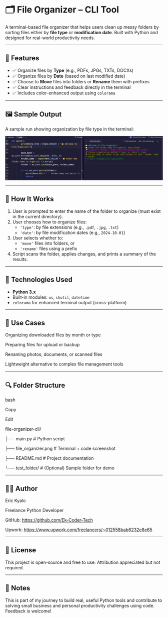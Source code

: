 # 🗂️ File Organizer – CLI Tool

A terminal-based file organizer that helps users clean up messy folders by sorting files either by **file type** or **modification date**. Built with Python and designed for real-world productivity needs.

---

## 🚀 Features

- ✅ Organize files by **Type** (e.g., PDFs, JPGs, TXTs, DOCXs)
- ✅ Organize files by **Date** (based on last modified date)
- ✅ Choose to **Move** files into folders or **Rename** them with prefixes
- ✅ Clear instructions and feedback directly in the terminal
- ✅ Includes color-enhanced output using `colorama`

---

## 🖼️ Sample Output

A sample run showing organization by file type in the terminal:

![File Organizer Screenshot](https://raw.githubusercontent.com/Ek-Coder-Tech/file-organizer-cli/main/file_organizer.png)

---

## 📂 How It Works

1. User is prompted to enter the name of the folder to organize (must exist in the current directory).
2. User chooses how to organize files:  
   - `'type'`: by file extensions (e.g., `.pdf`, `.jpg`, `.txt`)  
   - `'date'`: by file modification dates (e.g., `2024-10-01`)
3. User selects whether to:  
   - `'move'` files into folders, or  
   - `'rename'` files using a prefix
4. Script scans the folder, applies changes, and prints a summary of the results.

---

## 🔧 Technologies Used

- **Python 3.x**
- Built-in modules: `os`, `shutil`, `datetime`
- `colorama` for enhanced terminal output (cross-platform)

---

## 💼 Use Cases

Organizing downloaded files by month or type

Preparing files for upload or backup

Renaming photos, documents, or scanned files

Lightweight alternative to complex file management tools

---

## 🔍 Folder Structure

bash

Copy

Edit

file-organizer-cli/

├── main.py            # Python script

├── file_organizer.png     # Terminal + code screenshot

├── README.md          # Project documentation

└── test_folder/       # (Optional) Sample folder for demo

---

## 🧑‍🎓 Author

Eric Kyalo

Freelance Python Developer

GitHub: https://github.com/Ek-Coder-Tech

Upwork: https://www.upwork.com/freelancers/~012558bab6232e8e65

---

## 📜 License

This project is open-source and free to use.
Attribution appreciated but not required.

---

## 📌 Notes

This is part of my journey to build real, useful Python tools and contribute to solving small business and personal productivity challenges using code. Feedback is welcome!
